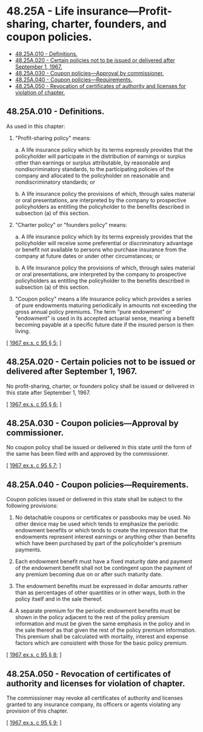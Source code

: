 # 48.25A - Life insurance—Profit-sharing, charter, founders, and coupon policies.
* [48.25A.010 - Definitions.](#4825a010---definitions)
* [48.25A.020 - Certain policies not to be issued or delivered after September 1, 1967.](#4825a020---certain-policies-not-to-be-issued-or-delivered-after-september-1-1967)
* [48.25A.030 - Coupon policies—Approval by commissioner.](#4825a030---coupon-policiesapproval-by-commissioner)
* [48.25A.040 - Coupon policies—Requirements.](#4825a040---coupon-policiesrequirements)
* [48.25A.050 - Revocation of certificates of authority and licenses for violation of chapter.](#4825a050---revocation-of-certificates-of-authority-and-licenses-for-violation-of-chapter)
## 48.25A.010 - Definitions.
As used in this chapter:

1. "Profit-sharing policy" means:

    a.  A life insurance policy which by its terms expressly provides that the policyholder will participate in the distribution of earnings or surplus other than earnings or surplus attributable, by reasonable and nondiscriminatory standards, to the participating policies of the company and allocated to the policyholder on reasonable and nondiscriminatory standards; or

    b.  A life insurance policy the provisions of which, through sales material or oral presentations, are interpreted by the company to prospective policyholders as entitling the policyholder to the benefits described in subsection (a) of this section.

2. "Charter policy" or "founders policy" means:

    a.  A life insurance policy which by its terms expressly provides that the policyholder will receive some preferential or discriminatory advantage or benefit not available to persons who purchase insurance from the company at future dates or under other circumstances; or

    b.  A life insurance policy the provisions of which, through sales material or oral presentations, are interpreted by the company to prospective policyholders as entitling the policyholder to the benefits described in subsection (a) of this section.

3. "Coupon policy" means a life insurance policy which provides a series of pure endowments maturing periodically in amounts not exceeding the gross annual policy premiums. The term "pure endowment" or "endowment" is used in its accepted actuarial sense, meaning a benefit becoming payable at a specific future date if the insured person is then living.

\[ [1967 ex.s. c 95 § 5](http://leg.wa.gov/CodeReviser/documents/sessionlaw/1967ex1c95.pdf?cite=1967%20ex.s.%20c%2095%20§%205); \]

## 48.25A.020 - Certain policies not to be issued or delivered after September 1, 1967.
No profit-sharing, charter, or founders policy shall be issued or delivered in this state after September 1, 1967.

\[ [1967 ex.s. c 95 § 6](http://leg.wa.gov/CodeReviser/documents/sessionlaw/1967ex1c95.pdf?cite=1967%20ex.s.%20c%2095%20§%206); \]

## 48.25A.030 - Coupon policies—Approval by commissioner.
No coupon policy shall be issued or delivered in this state until the form of the same has been filed with and approved by the commissioner.

\[ [1967 ex.s. c 95 § 7](http://leg.wa.gov/CodeReviser/documents/sessionlaw/1967ex1c95.pdf?cite=1967%20ex.s.%20c%2095%20§%207); \]

## 48.25A.040 - Coupon policies—Requirements.
Coupon policies issued or delivered in this state shall be subject to the following provisions:

1. No detachable coupons or certificates or passbooks may be used. No other device may be used which tends to emphasize the periodic endowment benefits or which tends to create the impression that the endowments represent interest earnings or anything other than benefits which have been purchased by part of the policyholder's premium payments.

2. Each endowment benefit must have a fixed maturity date and payment of the endowment benefit shall not be contingent upon the payment of any premium becoming due on or after such maturity date.

3. The endowment benefits must be expressed in dollar amounts rather than as percentages of other quantities or in other ways, both in the policy itself and in the sale thereof.

4. A separate premium for the periodic endowment benefits must be shown in the policy adjacent to the rest of the policy premium information and must be given the same emphasis in the policy and in the sale thereof as that given the rest of the policy premium information. This premium shall be calculated with mortality, interest and expense factors which are consistent with those for the basic policy premium.

\[ [1967 ex.s. c 95 § 8](http://leg.wa.gov/CodeReviser/documents/sessionlaw/1967ex1c95.pdf?cite=1967%20ex.s.%20c%2095%20§%208); \]

## 48.25A.050 - Revocation of certificates of authority and licenses for violation of chapter.
The commissioner may revoke all certificates of authority and licenses granted to any insurance company, its officers or agents violating any provision of this chapter.

\[ [1967 ex.s. c 95 § 9](http://leg.wa.gov/CodeReviser/documents/sessionlaw/1967ex1c95.pdf?cite=1967%20ex.s.%20c%2095%20§%209); \]

